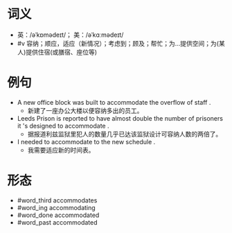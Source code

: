 # 词义
- 英：/əˈkɒmədeɪt/； 美：/əˈkɑːmədeɪt/
- #v 容纳；顺应，适应（新情况）；考虑到；顾及；帮忙；为…提供空间；为(某人)提供住宿(或膳宿、座位等)
# 例句
- A new office block was built to accommodate the overflow of staff .
	- 新建了一座办公大楼以便容纳多出的员工。
- Leeds Prison is reported to have almost double the number of prisoners it 's designed to accommodate .
	- 据报道利兹监狱里犯人的数量几乎已达该监狱设计可容纳人数的两倍了。
- I needed to accommodate to the new schedule .
	- 我需要适应新的时间表。
# 形态
- #word_third accommodates
- #word_ing accommodating
- #word_done accommodated
- #word_past accommodated
